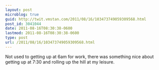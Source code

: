 ```yaml
---
layout: post
microblog: true
guid: http://twit.vmstan.com/2011/08/16/103473749059309568.html
post_id: 3041044
date: 2011-08-16T08:30:38-0600
lastmod: 2011-08-16T08:30:38-0600
type: post
url: /2011/08/16/103473749059309568.html
---
```

Not used to getting up at 6am for work, there was something nice about getting up at 7:30 and rolling up the hill at my leisure.
